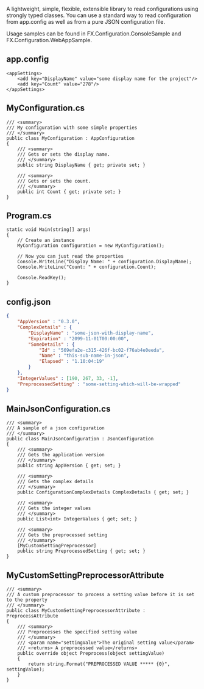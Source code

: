 A lightweight, simple, flexible, extensible library to read configurations using strongly typed classes.
You can use a standard way to read configuration from app.config as well as from a pure JSON configuration file.

Usage samples can be found in FX.Configuration.ConsoleSample and FX.Configuration.WebAppSample.

## app.config
    <appSettings>
        <add key="DisplayName" value="some display name for the project"/>
        <add key="Count" value="278"/>
    </appSettings>

## MyConfiguration.cs
    /// <summary>
    /// My configuration with some simple properties
    /// </summary>
    public class MyConfiguration : AppConfiguration
    {
        /// <summary>
        /// Gets or sets the display name.
        /// </summary>
        public string DisplayName { get; private set; }

        /// <summary>
        /// Gets or sets the count.
        /// </summary>
        public int Count { get; private set; }
    }

## Program.cs
    static void Main(string[] args)
    {
        // Create an instance
        MyConfiguration configuration = new MyConfiguration();

        // Now you can just read the properties
        Console.WriteLine("Display Name: " + configuration.DisplayName);
        Console.WriteLine("Count: " + configuration.Count);

        Console.ReadKey();
    }

## config.json
```json
{
    "AppVersion" : "0.3.0",
    "ComplexDetails" : {
        "DisplayName" : "some-json-with-display-name",
        "Expiration" : "2099-11-01T00:00:00",
        "SomeDetails" : {
            "Id" : "569efa2e-c315-426f-bc02-f76ab4e0eeda",
            "Name" : "this-sub-name-in-json",
            "Elapsed" : "1.10:04:19"
        }
    },
    "IntegerValues" : [190, 267, 33, -1],
    "PreprocessedSetting" : "some-setting-which-will-be-wrapped"
}
```

## MainJsonConfiguration.cs
    /// <summary>
    /// A sample of a json configuration
    /// </summary>
    public class MainJsonConfiguration : JsonConfiguration
    {
        /// <summary>
        /// Gets the application version
        /// </summary>
        public string AppVersion { get; set; }

        /// <summary>
        /// Gets the complex details
        /// </summary>
        public ConfigurationComplexDetails ComplexDetails { get; set; }

        /// <summary>
        /// Gets the integer values
        /// </summary>
        public List<int> IntegerValues { get; set; }

        /// <summary>
        /// Gets the preprocessed setting
        /// </summary>
        [MyCustomSettingPreprocessor]
        public string PreprocessedSetting { get; set; }
    }
	
## MyCustomSettingPreprocessorAttribute
    /// <summary>
    /// A custom preprocessor to process a setting value before it is set to the property
    /// </summary>
    public class MyCustomSettingPreprocessorAttribute : PreprocessAttribute
    {
        /// <summary>
        /// Preprocesses the specified setting value
        /// </summary>
        /// <param name="settingValue">The original setting value</param>
        /// <returns> A preprocessed value</returns>
        public override object Preprocess(object settingValue)
        {
            return string.Format("PREPROCESSED VALUE ***** {0}", settingValue);
        }
    }
